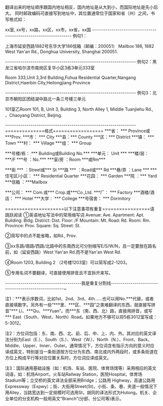 
翻译出来的地址顺序跟国内地址相反，国内地址是从大到小，而国际地址是先小后大。
同时邮政编码可直接写到地址中，其位置通常位于国家和省（州）之间，书写格式如：

xx室, xx号，xx路，xx区，xx市，xx省，xx国
\-\-\-\-\-\-\-\-\-\-\-\-\-\-\-\-\-\-\-\-\-\-\-\-\-\-\-\-\-\-\-\-\-\-\-\-\-\-\-\-\-\-\-\-\-\-\-\-\-\-\-\-\-\-\-\-\-\-\-\-\-\-\-\-\-\-\-
例句1：

上海市延安西路1882号东华大学186信箱（邮编：200051）
Mailbox 186, 1882 West Yan'an Rd., Donghua University, Shanghai 200051.

\-\-\-\-\-\-\-\-\-\-\-\-\-\-\-\-\-\-\-\-\-\-\-\-\-\-\-\-\-\-\-\-\-\-\-\-\-\-\-\-\-\-\-\-\-\-\-\-\-\-\-\-\-\-\-\-\-\-\-\-\-\-\-\-\-\-\-
例句2：黑龙江省哈尔滨市南岗区复华小区3栋3单元333室

Room 333,Unit 3,3rd Building,Fuhua Residential Quarter,Nangang District,Haerbin City,Heilongjiang Province

\-\-\-\-\-\-\-\-\-\-\-\-\-\-\-\-\-\-\-\-\-\-\-\-\-\-\-\-\-\-\-\-\-\-\-\-\-\-\-\-\-\-\-\-\-\-\-\-\-\-\-\-\-\-\-\-\-\-\-\-\-\-\-\-\-\-\-
例句3：北京市朝阳区团结湖中路北一条三号楼三单元

101室乙Room 101, B, Unit 3, Building 3, North Alley 1, Middle Tuanjiehu Rd., 、Chaoyang District, Beijing.

\-\-\-\-\-\-\-\-\-\-\-\-\-\-\-\-\-\-\-\-\-\-\-\-\-\-\-\-\-\-\-\-\-\-\-\-\-\-\-\-\-\-\-\-\-\-\-\-\-\-\-\-\-\-\-\-\-\-\-\-\-\-\-\-\-\-\-
\=\=\=\=\=\=\=\=\=\=\=\=\=\=格式\=\=\=\=\=\=\=\=\=\=\=\=\=\=\=\=\=\=
\*\*\*省： \*\*\* Province或\*\*\*Prov.
\*\*\*市： \*\*\* City
\*\*\*县：\*\*\* County
\*\*\*区：\*\*\* District
\*\*\*镇： \*\*\* Town
\*\*\*村： \*\*\* Village
\*\*\*组： \*\*\* Group


\*\*\*号楼/栋： \*\*\* Building或Building No.\*\*\*
\*\*\*单元： Unit \*\*\*
\*\*\*楼/层： \*\*\*/F
\*\*\*号 ：No.\*\*\*
\*\*\*室/房 ：Room \*\*\*或Rm\*\*\*

\*\*\*街 \*\*\* ：Street或\*\*\* St
\*\*\*路 \*\*\* ：Road或\*\*\* Rd
\*\*\*巷/弄 ：Lane \*\*\*
\*\*\*住宅区/小区： \*\*\* Residential Quarter
\*\*\*花园： \*\*\* Garden
\*\*\*院 ：\*\*\* Yard
\*\*\*信箱 ：\*\*\*Mailbox

\*\*\*公司： \*\*\* Com.或\*\*\* Crop.或\*\*\*Co.,Ltd.
\*\*\*厂： \*\*\* Factory
\*\*\*酒楼/酒店： \*\*\* Hotel
\*\*\*大学： \*\*\* College
\*\*\*号宿舍： \*\*\* Dormitory



\=\=\=\=\=\=\=\=\=\=\=\=\=\=\=\=\=\=\=\=\=以下注意事项有重复\=\=\=\=\=\=\=\=\=\=\=\=\=\=\=\=\=请跳跃阅读
①英语地址写法中的常用缩写词
Avenue: Ave.
Apartment: Apt.
Building: Bldg.
District: Dist.
Floor: /F
Mountain: Mt.
Road: Rd.
Room: Rm.
Province: Prov.
Square: Sq.
Street: St.

②简写中的点不能省略，如Rd., Prov.

③xx东路/南路/西路/北路中的东南西北可分别缩写E/S/W/N，且一定要放在路名前，如（延安西路）West Yan'an Rd.而不是Yan'an West Rd.

④Room 1203, Building 2 （2号楼1203室）可以简写成2\-1203。

⑤专用名词不要翻译，可直接使用拼音且不宜拆开来写。



\-\-\-\-\-\-\-\-\-\-\-\-\-\-\-\-\-\-\-\-\-\-\-\-\-\-\-\-\-\-\-\-\-\-\-\-\-\-\-我是重复分割线\-\-\-\-\-\-\-\-\-\-\-\-\-\-\-\-\-\-\-\-\-\-\-\-\-\-\-\-\-\-\-\-\-\-\-\-\-\-\-\-\-\-\-\-\-\-\-\-\-\-\-\-\-\-~



注1：\*\*\*表示序数词，比如1st、2nd、3rd、4th……也可以用No.\*\*\*代替，或者直接填数字。另外有一些“\*\*\*里、\*\*\*区、\*\*\*园”之类难翻译的东西，就直接写拼音“\*\*\* Li、\*\*\*Qu、\*\*\*Yuan”。而\*\*\*东（南、西、北）路，直接用拼音，或写\*\*\* East（South、West、North）Road。如果地方不够可以将5栋3012室写成：5\-3012。

注2：方位词包括：东、南、西、北、前、后、中、上、内、外。其对应的英文译法分别为East（E.）、South（S.）、West（W.）、North（N.）、Front、Back、Middle、Upper、Inner、Outer。通常情况下，方位词含有指示方向的意义时应译成英文，特别是当一条街道按方位分为东西、南北或内外两段时，或多条街道在方位上构成平行等对应位置关系时，方位词应译成英文。


注3：国际通用基础设施（如：机场、车站、医院、体育场馆等）采用相应的英文词语，如：机场Airport，火车站Railway Station，医院Hospital，体育场Stadium等；立交桥的英文译法全部采用Bridge；公路用 Highway，高速公路用Expressway（Expwy）；街、大街用Street(St)，小街、条、巷、夹道一般情况下用Alley，当路宽达到一定规模时可选用St，胡同的译法形式为Hutong。机关、企业单位的分支机构一般用英文“Branch”(分部、分公司等)表示。